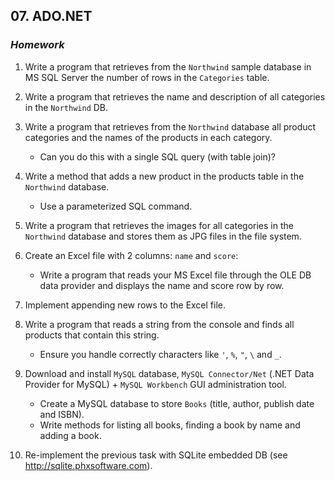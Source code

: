 ## 07. ADO.NET
### _Homework_

1.  Write a program that retrieves from the `Northwind` sample database in MS SQL Server the number of rows in the `Categories` table.
1.  Write a program that retrieves the name and description of all categories in the `Northwind` DB.
1.  Write a program that retrieves from the `Northwind` database all product categories and the names of the products in each category.
    *   Can you do this with a single SQL query (with table join)?
1.  Write a method that adds a new product in the products table in the `Northwind` database.
    *   Use a parameterized SQL command.
1.  Write a program that retrieves the images for all categories in the `Northwind` database and stores them as JPG files in the file system.
1.  Create an Excel file with 2 columns: `name` and `score`:

    *   Write a program that reads your MS Excel file through the OLE DB data provider and displays the name and score row by row.
1.  Implement appending new rows to the Excel file.
1.  Write a program that reads a string from the console and finds all products that contain this string.
    *   Ensure you handle correctly characters like `'`, `%`, `"`, `\` and `_`.
1.  Download and install `MySQL` database, `MySQL Connector/Net` (.NET Data Provider for MySQL) + `MySQL Workbench` GUI administration tool.
    *   Create a MySQL database to store `Books` (title, author, publish date and ISBN).
    *   Write methods for listing all books, finding a book by name and adding a book.
1.  Re-implement the previous task with SQLite embedded DB (see http://sqlite.phxsoftware.com).